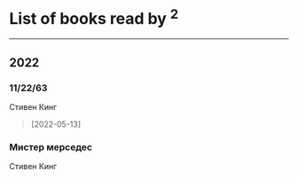# List of books read by [](https://plus.google.com/u/0/105823803547377667756/)<sup>2</sup>
---

## 2022

### 11/22/63
Стивен Кинг
> [2022-05-13] 


### Мистер мерседес
Стивен Кинг



